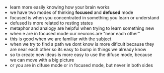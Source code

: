 - learn more easily knowing how your brain works
- we have two modes of thinking **focused** and **defused** mode
- focused is when you concentrated in something you learn or understand
- defused is more related to resting states
- metaphor and analogy are helpful when trying to learn something new
- when e are in focused mode our neurons are "near each other"
- this is good when we are familiar with the subject
- when we try to find a path we dont know is more dificult because they are near each other so its easy to bump in things we already know
- so to create new ideas is more easy to use the difuse mode, because we can move with a big picture
- or you are in difuse mode or in focused mode, but never in both sides